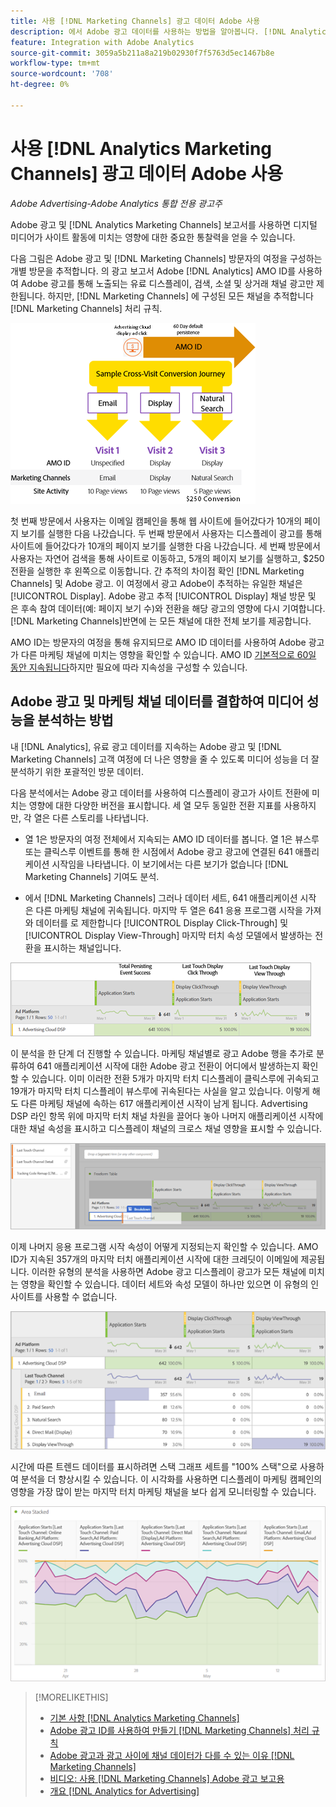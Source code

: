 ```yaml
---
title: 사용 [!DNL Marketing Channels] 광고 데이터 Adobe 사용
description: 에서 Adobe 광고 데이터를 사용하는 방법을 알아봅니다. [!DNL Analytics Marketing Channels].
feature: Integration with Adobe Analytics
source-git-commit: 3059a5b211a8a219b02930f7f5763d5ec1467b8e
workflow-type: tm+mt
source-wordcount: '708'
ht-degree: 0%

---
```


# 사용 [!DNL Analytics Marketing Channels] 광고 데이터 Adobe 사용

*Adobe Advertising-Adobe Analytics 통합 전용 광고주*

Adobe 광고 및 [!DNL Analytics Marketing Channels] 보고서를 사용하면 디지털 미디어가 사이트 활동에 미치는 영향에 대한 중요한 통찰력을 얻을 수 있습니다.

<!-- from video: By using Marketing Channels with your Adobe Advertising data, you can get a more holistic view of how your advertising efforts are affecting site behavior. In particular, you can see the value of your view-through and click-through data, and how your advertising assists or is assisted by other channels. -->

다음 그림은 Adobe 광고 및 [!DNL Marketing Channels] 방문자의 여정을 구성하는 개별 방문을 추적합니다. 의 광고 보고서 Adobe [!DNL Analytics] AMO ID를 사용하여 Adobe 광고를 통해 노출되는 유료 디스플레이, 검색, 소셜 및 상거래 채널 광고만 제한됩니다. 하지만, [!DNL Marketing Channels] 에 구성된 모든 채널을 추적합니다 [!DNL Marketing Channels] 처리 규칙.

![Adobe 광고 및 [!DNL Marketing Channels] 방문자 여정에서 개별 방문 횟수 추적](/help/integrations/assets/a4adc-mc-sample-journey2.png)

첫 번째 방문에서 사용자는 이메일 캠페인을 통해 웹 사이트에 들어갔다가 10개의 페이지 보기를 실행한 다음 나갔습니다. 두 번째 방문에서 사용자는 디스플레이 광고를 통해 사이트에 들어갔다가 10개의 페이지 보기를 실행한 다음 나갔습니다. 세 번째 방문에서 사용자는 자연어 검색을 통해 사이트로 이동하고, 5개의 페이지 보기를 실행하고, $250 전환을 실행한 후 왼쪽으로 이동합니다. 간 추적의 차이점 확인 [!DNL Marketing Channels] 및 Adobe 광고. 이 여정에서 광고 Adobe이 추적하는 유일한 채널은 [!UICONTROL Display]. Adobe 광고 추적 [!UICONTROL Display] 채널 방문 및 은 후속 참여 데이터(예: 페이지 보기 수)와 전환을 해당 광고의 영향에 다시 기여합니다. [!DNL Marketing Channels]반면에 는 모든 채널에 대한 전체 보기를 제공합니다.

AMO ID는 방문자의 여정을 통해 유지되므로 AMO ID 데이터를 사용하여 Adobe 광고가 다른 마케팅 채널에 미치는 영향을 확인할 수 있습니다. AMO ID [기본적으로 60일 동안 지속됩니다](/help/integrations/analytics/overview.md)하지만 필요에 따라 지속성을 구성할 수 있습니다.

## Adobe 광고 및 마케팅 채널 데이터를 결합하여 미디어 성능을 분석하는 방법

내 [!DNL Analytics], 유료 광고 데이터를 지속하는 Adobe 광고 및 [!DNL Marketing Channels] 고객 여정에 더 나은 영향을 줄 수 있도록 미디어 성능을 더 잘 분석하기 위한 포괄적인 방문 데이터.

다음 분석에서는 Adobe 광고 데이터를 사용하여 디스플레이 광고가 사이트 전환에 미치는 영향에 대한 다양한 버전을 표시합니다. 세 열 모두 동일한 전환 지표를 사용하지만, 각 열은 다른 스토리를 나타냅니다.

* 열 1은 방문자의 여정 전체에서 지속되는 AMO ID 데이터를 봅니다. 열 1은 뷰스루 또는 클릭스루 이벤트를 통해 한 시점에서 Adobe 광고 광고에 연결된 641 애플리케이션 시작임을 나타냅니다. 이 보기에서는 다른 보기가 없습니다 [!DNL Marketing Channels] 기여도 분석.

* 에서 [!DNL Marketing Channels] 그러나 데이터 세트, 641 애플리케이션 시작 은 다른 마케팅 채널에 귀속됩니다. 마지막 두 열은 641 응용 프로그램 시작을 가져와 데이터를 로 제한합니다 [!UICONTROL Display Click-Through] 및 [!UICONTROL Display View-Through] 마지막 터치 속성 모델에서 발생하는 전환을 표시하는 채널입니다.

![디스플레이 광고가 사이트 변환에 미치는 영향 예](/help/integrations/assets/a4adc-mc-display-impact.png)

이 분석을 한 단계 더 진행할 수 있습니다. 마케팅 채널별로 광고 Adobe 행을 추가로 분류하여 641 애플리케이션 시작에 대한 Adobe 광고 전환이 어디에서 발생하는지 확인할 수 있습니다. 이미 이러한 전환 5개가 마지막 터치 디스플레이 클릭스루에 귀속되고 19개가 마지막 터치 디스플레이 뷰스루에 귀속된다는 사실을 알고 있습니다. 이렇게 해도 다른 마케팅 채널에 속하는 617 애플리케이션 시작이 남게 됩니다. Advertising DSP 라인 항목 위에 마지막 터치 채널 차원을 끌어다 놓아 나머지 애플리케이션 시작에 대한 채널 속성을 표시하고 디스플레이 채널의 크로스 채널 영향을 표시할 수 있습니다.

![마지막 터치 채널 차원을 추가하는 방법](/help/integrations/assets/a4adc-mc-display-impact-ltc.png)

이제 나머지 응용 프로그램 시작 속성이 어떻게 지정되는지 확인할 수 있습니다. AMO ID가 지속된 357개의 마지막 터치 애플리케이션 시작에 대한 크레딧이 이메일에 제공됩니다. 이러한 유형의 분석을 사용하면 Adobe 광고 디스플레이 광고가 모든 채널에 미치는 영향을 확인할 수 있습니다. 데이터 세트와 속성 모델이 하나만 있으면 이 유형의 인사이트를 사용할 수 없습니다.

![디스플레이 채널의 크로스 채널 영향 예](/help/integrations/assets/a4adc-mc-display-impact-x-channel.png)

시간에 따른 트렌드 데이터를 표시하려면 스택 그래프 세트를 &quot;100% 스택&quot;으로 사용하여 분석을 더 향상시킬 수 있습니다. 이 시각화를 사용하면 디스플레이 마케팅 캠페인의 영향을 가장 많이 받는 마지막 터치 마케팅 채널을 보다 쉽게 모니터링할 수 있습니다.

![디스플레이 채널의 트렌드 크로스 채널 영향의 예](/help/integrations/assets/a4adc-mc-display-impact-x-channel-trend.png)

>[!MORELIKETHIS]
>
>* [기본 사항 [!DNL Analytics Marketing Channels]](mc-overview.md)
>* [Adobe 광고 ID를 사용하여 만들기 [!DNL Marketing Channels] 처리 규칙](mc-ids.md)
>* [Adobe 광고과 광고 사이에 채널 데이터가 다를 수 있는 이유 [!DNL Marketing Channels]](mc-data-variances.md)
>* [비디오: 사용 [!DNL Marketing Channels] Adobe 광고 보고용](https://experienceleague.adobe.com/docs/advertising-cloud-learn/tutorials/analytics/analytics-reporting-a4adc.html)
>* [개요 [!DNL Analytics for Advertising]](/help/integrations/analytics/overview.md)

